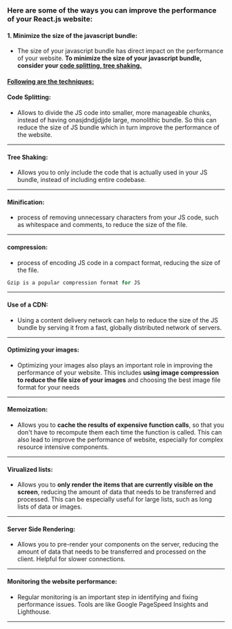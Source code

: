 
### Here are some of the ways you can improve the performance of your React.js website:


#### 1. Minimize the size of the javascript bundle:

  - The size of your javascript bundle has direct impact on the performance of your website. <strong>To minimize the size of your javascript bundle, consider your <ins>code splitting, tree shaking.</strong></ins>

#### <ins>Following are the techniques:</ins>
#### Code Splitting:

   - Allows to divide the JS code into smaller, more manageable chunks, instead of having onasjdndjjdjjde large, monolithic bundle. So this can reduce the size of JS bundle which in turn improve the performance of the website.

---

#### Tree Shaking:

- Allows you to only include the code that is actually used in your JS bundle, instead of including entire codebase.

---

#### Minification:

- process of removing unnecessary characters from your JS code, such as whitespace and comments, to reduce the size of the file.

---

#### compression:

- process of encoding JS code in a compact format, reducing the size of the file.

```js
Gzip is a popular compression format for JS
```

---

#### Use of a CDN:

- Using a content delivery network can help to reduce the size of the JS bundle by serving it from a fast, globally distributed network of servers.

---

#### Optimizing your images:

- Optimizing your images also plays an important role in improving the performance of your website. This includes <strong>using image compression to reduce the file size of your images</strong> and choosing the best image file format for your needs

---

#### Memoization:

- Allows you to **cache the results of expensive function calls**, so that you don't have to recompute them each time the function is called. This can also lead to improve the performance of website, especially for complex resource intensive components.

---

#### Virualized lists:

- Allows you to **only render the items that are currently visible on the screen**, reducing the amount of data that needs to be transferred and processed. This can be especially useful for large lists, such as long lists of data or images.

---

#### Server Side Rendering:

- Allows you to pre-render your components on the server, reducing the amount of data that needs to be transferred and processed on the client. Helpful for slower connections.

---

#### Monitoring the website performance:

- Regular monitoring is an important step in identifying and fixing performance issues. Tools are like Google PageSpeed Insights and Lighthouse.

---

